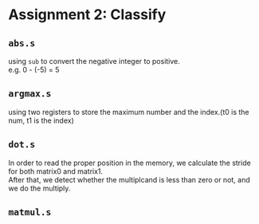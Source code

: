 # Assignment 2: Classify
## `abs.s`  
using `sub` to convert the negative integer to positive.  
e.g. 0 - (-5) = 5  
## `argmax.s` 
using two registers to store the maximum number and the index.(t0 is the num, t1 is the index)  
## `dot.s`  
In order to read the proper position in the memory, we calculate the stride for both matrix0 and matrix1.  
After that, we detect whether the multiplcand is less than zero or not, and we do the multiply.  
## `matmul.s`  



